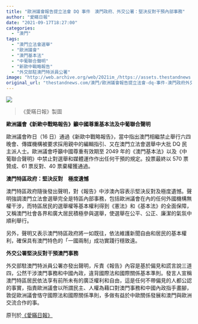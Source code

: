 ```yaml
---
title: "歐洲議會報告提立法會 DQ 事件　澳門政府、外交公署：堅決反對干預內部事務"
author: "愛瞞日報"
date: "2021-09-17T18:27:00"
categories:
  - "澳門"
tags:
  - "澳門立法會選舉"
  - "歐洲議會"
  - "澳門基本法"
  - "中葡聯合聲明"
  - "新歐中戰略報告"
  - "外交部駐澳門特派員公署"
image: "http://web.archive.org/web/2021im_/https://assets.thestandnews.com/media/photos/3485582848812402475.png"
original_url: "thestandnews.com/澳門/歐洲議會報告提立法會-dq-事件-澳門政府外交公署堅決反對干預內部事務"
---
```

![](http://web.archive.org/web/2021im_/https://assets.thestandnews.com/media/photos/3485582848812402475.png)
> 《愛瞞日報》製圖

**歐洲議會《新歐中戰略報告》籲中國尊重基本法及中葡聯合聲明**

歐洲議會昨日（16 日）通過《新歐中戰略報告》，當中指出澳門相繼禁止舉行六四晚會、傳媒機構被要求採用親中的編輯指引、又在澳門立法會選舉中大批 DQ 民主派人士。歐洲議會呼籲中國尊重有效期至 2049 年的《澳門基本法》以及《中葡聯合聲明》中禁止對選舉和媒體運作作出任何干預的規定。投票最終以 570 票贊成、61 票反對、40 票棄權獲通過。

**澳門特區政府：堅決反對　極度遺憾**

澳門特區政府隨後發出聲明，對《報告》中涉澳內容表示堅決反對及極度遺憾。聲明強調澳門立法會選舉完全是特區內部事務，包括歐洲議會在內的任何外國機構無權干涉，而特區居民的選舉權等基本權利得到《憲法》和《基本法》的全面保障，又稱澳門社會各界和廣大居民積極參與選舉，使選舉在公平、公正、廉潔的氣氛中順利舉行。

另外，聲明又表示澳門特區政府將一如既往，依法維護新聞自由和居民的基本權利，確保具有澳門特色的「一國兩制」成功實踐行穩致遠。

**外交公署堅決反對干預澳門事務**

外交部駐澳門特派員公署亦發出聲明，斥責《報告》內容是基於偏見和謊言說三道四，公然干涉澳門事務和中國內政，違背國際法和國際關係基本準則。發言人宣稱澳門特區居民依法享有前所未有的廣泛權利和自由，這是任何不帶偏見的人都公認的事實，指責歐洲議會以所謂民主、人權為藉口對澳門事務和中國內政指手畫腳，敦促歐洲議會恪守國際法和國際關係準則，多做有益於中歐關係發展和澳門與歐洲交流合作的事。

原刊於[《愛瞞日報》](http://web.archive.org/web/20211010034644/https://www.facebook.com/macauconcealers/posts/4307988162603585/)
